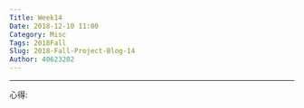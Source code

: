 ```yaml
---
Title: Week14
Date: 2018-12-10 11:00
Category: Misc
Tags: 2018Fall
Slug: 2018-Fall-Project-Blog-14
Author: 40623202
---
```




<!-- PELICAN_END_SUMMARY -->


----


心得:








